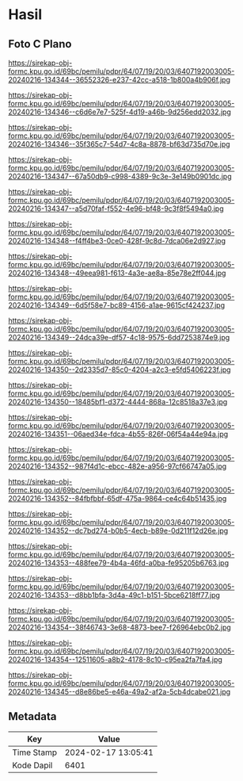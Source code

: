 # Hasil

## Foto C Plano

https://sirekap-obj-formc.kpu.go.id/69bc/pemilu/pdpr/64/07/19/20/03/6407192003005-20240216-134344--36552326-e237-42cc-a518-1b800a4b906f.jpg

https://sirekap-obj-formc.kpu.go.id/69bc/pemilu/pdpr/64/07/19/20/03/6407192003005-20240216-134346--c6d6e7e7-525f-4d19-a46b-9d256edd2032.jpg

https://sirekap-obj-formc.kpu.go.id/69bc/pemilu/pdpr/64/07/19/20/03/6407192003005-20240216-134346--35f365c7-54d7-4c8a-8878-bf63d735d70e.jpg

https://sirekap-obj-formc.kpu.go.id/69bc/pemilu/pdpr/64/07/19/20/03/6407192003005-20240216-134347--67a50db9-c998-4389-9c3e-3e149b0901dc.jpg

https://sirekap-obj-formc.kpu.go.id/69bc/pemilu/pdpr/64/07/19/20/03/6407192003005-20240216-134347--a5d70faf-f552-4e96-bf48-9c3f8f5494a0.jpg

https://sirekap-obj-formc.kpu.go.id/69bc/pemilu/pdpr/64/07/19/20/03/6407192003005-20240216-134348--f4ff4be3-0ce0-428f-9c8d-7dca06e2d927.jpg

https://sirekap-obj-formc.kpu.go.id/69bc/pemilu/pdpr/64/07/19/20/03/6407192003005-20240216-134348--49eea981-f613-4a3e-ae8a-85e78e2ff044.jpg

https://sirekap-obj-formc.kpu.go.id/69bc/pemilu/pdpr/64/07/19/20/03/6407192003005-20240216-134349--6d5f58e7-bc89-4156-a1ae-9615cf424237.jpg

https://sirekap-obj-formc.kpu.go.id/69bc/pemilu/pdpr/64/07/19/20/03/6407192003005-20240216-134349--24dca39e-df57-4c18-9575-6dd7253874e9.jpg

https://sirekap-obj-formc.kpu.go.id/69bc/pemilu/pdpr/64/07/19/20/03/6407192003005-20240216-134350--2d2335d7-85c0-4204-a2c3-e5fd5406223f.jpg

https://sirekap-obj-formc.kpu.go.id/69bc/pemilu/pdpr/64/07/19/20/03/6407192003005-20240216-134350--18485bf1-d372-4444-868a-12c8518a37e3.jpg

https://sirekap-obj-formc.kpu.go.id/69bc/pemilu/pdpr/64/07/19/20/03/6407192003005-20240216-134351--06aed34e-fdca-4b55-826f-06f54a44e94a.jpg

https://sirekap-obj-formc.kpu.go.id/69bc/pemilu/pdpr/64/07/19/20/03/6407192003005-20240216-134352--987f4d1c-ebcc-482e-a956-97cf66747a05.jpg

https://sirekap-obj-formc.kpu.go.id/69bc/pemilu/pdpr/64/07/19/20/03/6407192003005-20240216-134352--84fbfbbf-65df-475a-9864-ce4c64b51435.jpg

https://sirekap-obj-formc.kpu.go.id/69bc/pemilu/pdpr/64/07/19/20/03/6407192003005-20240216-134352--dc7bd274-b0b5-4ecb-b89e-0d211f12d26e.jpg

https://sirekap-obj-formc.kpu.go.id/69bc/pemilu/pdpr/64/07/19/20/03/6407192003005-20240216-134353--488fee79-4b4a-46fd-a0ba-fe95205b6763.jpg

https://sirekap-obj-formc.kpu.go.id/69bc/pemilu/pdpr/64/07/19/20/03/6407192003005-20240216-134353--d8bb1bfa-3d4a-49c1-b151-5bce6218ff77.jpg

https://sirekap-obj-formc.kpu.go.id/69bc/pemilu/pdpr/64/07/19/20/03/6407192003005-20240216-134354--38f46743-3e68-4873-bee7-f26964ebc0b2.jpg

https://sirekap-obj-formc.kpu.go.id/69bc/pemilu/pdpr/64/07/19/20/03/6407192003005-20240216-134354--12511605-a8b2-4178-8c10-c95ea2fa7fa4.jpg

https://sirekap-obj-formc.kpu.go.id/69bc/pemilu/pdpr/64/07/19/20/03/6407192003005-20240216-134345--d8e86be5-e46a-49a2-af2a-5cb4dcabe021.jpg


## Metadata

| Key        | Value               |
| ---------- | ------------------- |
| Time Stamp | 2024-02-17 13:05:41 |
| Kode Dapil | 6401                |



